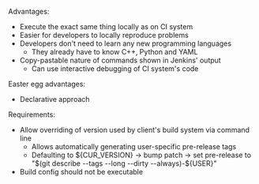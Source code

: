 Advantages:
 * Execute the exact same thing locally as on CI system
 * Easier for developers to locally reproduce problems
 * Developers don't need to learn any new programming languages
    - They already have to know C++, Python and YAML
 * Copy-pastable nature of commands shown in Jenkins' output
    - Can use interactive debugging of CI system's code

Easter egg advantages:
 * Declarative approach

Requirements:
 * Allow overriding of version used by client's build system via command line
   - Allows automatically generating user-specific pre-release tags
   - Defaulting to ${CUR_VERSION} -> bump patch -> set pre-release to "$(git describe --tags --long --dirty --always)-${USER}"
 * Build config should not be executable
